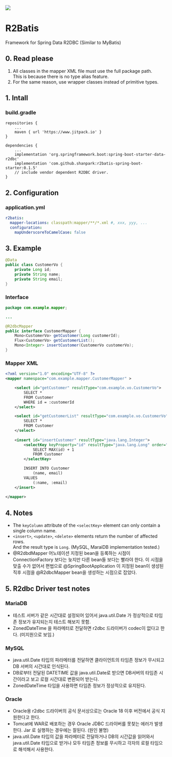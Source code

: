 [![](https://www.jitpack.io/v/shanpark/r2batis-spring-boot-starter.svg)](https://www.jitpack.io/#shanpark/r2batis-spring-boot-starter)

# R2Batis

Framework for Spring Data R2DBC (Similar to MyBatis)

## 0. Read please

1. All classes in the mapper XML file must use the full package path.    
   This is because there is no type alias feature.
2. For the same reason, use wrapper classes instead of primitive types.

## 1. Intall

### build.gradle
```
repositories {
    ...
    maven { url 'https://www.jitpack.io' }
}
```

```
dependencies {
    ...
    implementation 'org.springframework.boot:spring-boot-starter-data-r2dbc'
    implementation 'com.github.shanpark:r2batis-spring-boot-starter:0.1.5'
    // include vendor dependent R2DBC driver.
}
```

## 2. Configuration

### application.yml

```yaml
r2batis:
  mapper-locations: classpath:mapper/**/*.xml #, xxx, yyy, ...
  configuration:
    mapUnderscoreToCamelCase: false
```

## 3. Example


```java
@Data
public class CustomerVo {
    private Long id;
    private String name;
    private String email;
}
```

### Interface

```java
package com.example.mapper;

...

@R2dbcMapper
public interface CustomerMapper {
    Mono<CustomerVo> getCustomer(Long customerId);
    Flux<CustomerVo> getCustomerList();
    Mono<Integer> insertCustomer(CustomerVo customerVo);
}
```

### Mapper XML

```xml
<?xml version="1.0" encoding="UTF-8" ?>
<mapper namespace="com.example.mapper.CustomerMapper" >

    <select id="getCustomer" resultType="com.example.vo.CustomerVo">
        SELECT *
        FROM Customer
        WHERE id = :customerId
    </select>

    <select id="getCustomerList" resultType="com.example.vo.CustomerVo">
        SELECT *
        FROM Customer
    </select>
    
    <insert id="insertCustomer" resultType="java.lang.Integer">
        <selectKey keyProperty="id" resultType="java.lang.Long" order="BEFORE">
            SELECT MAX(id) + 1
            FROM Customer
        </selectKey>

        INSERT INTO Customer
            (name, email)
        VALUES
            (:name, :email)
    </insert>
    
</mapper>
```

## 4. Notes

- The `keyColumn` attribute of the `<selectKey>` element can only contain a single column name.
- `<insert>`, `<update>`, `<delete>` elements return the number of affected rows.  
  And the result type is `Long`. (MySQL, MaraiDB implementation tested.)
- @R2dbdMapper 어노테이션 지정된 bean을 등록하는 시점이 ConnectionFactory 보다는 늦지만 다른 bean들 보다는 
  빨라야 한다. 이 시점을 맞출 수가 없어서 편법으로 @SpringBootApplication 이 지정된 bean이 생성된 직후 시점을 @R2dbcMapper bean을 생성하는 시점으로 잡았다. 

## 5. R2dbc Driver test notes

### MariaDB

- 테스트 서버가 같은 시간대로 설정되어 있어서 java.util.Date 가 정상적으로 타임존 정보가 유지되는지 테스트 해보지 못함.
- ZonedDateTime 을 파라메터로 전달하면 r2dbc 드라이버가 codec이 없다고 한다. (미지원으로 보임.)

### MySQL

- java.util.Date 타입의 파라메터를 전달하면 클라이언트의 타임존 정보가 무시되고 DB 서버의 시간대로 인식된다.
- DB로부터 전달된 DATETIME 값을 java.util.Date로 받으면 DB서버의 타임존 시간이라고 보고 로컬 시간대로 변환되어 받는다.
- ZonedDateTime 타입을 사용하면 타임존 정보가 정상적으로 유지된다.

### Oracle

- Oracle용 r2dbc 드라이버의 공식 문서상으로는 Oracle 18 이후 버전에서 공식 지원한다고 한다.
- Tomcat에 WAR로 배포하는 경우 Oracle JDBC 드라이버를 못찾는 에러가 발생한다. Jar 로 실행하는 경우에는 잘된다. (원인 불명)
- java.util.Date 타입의 값을 파라메터로 전달하거나 DB의 시간값을 읽어와서 java.util.Date 타입으로 받거나 모두 타임존 정보를 무시하고 각자의 로컬 타임으로 해석해서 사용한다.
